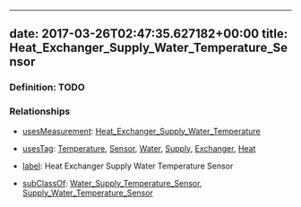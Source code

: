 
---
date: 2017-03-26T02:47:35.627182+00:00
title: Heat_Exchanger_Supply_Water_Temperature_Sensor
---
### Definition: TODO

### Relationships

* [usesMeasurement](https://brickschema.org/schema/1.0/BrickFrame#usesMeasurement): [Heat_Exchanger_Supply_Water_Temperature](https://brickschema.org/schema/1.0/Brick#Heat_Exchanger_Supply_Water_Temperature)

* [usesTag](https://brickschema.org/schema/1.0/BrickFrame#usesTag): [Temperature](https://brickschema.org/schema/1.0/BrickTag#Temperature), [Sensor](https://brickschema.org/schema/1.0/BrickTag#Sensor), [Water](https://brickschema.org/schema/1.0/BrickTag#Water), [Supply](https://brickschema.org/schema/1.0/BrickTag#Supply), [Exchanger](https://brickschema.org/schema/1.0/BrickTag#Exchanger), [Heat](https://brickschema.org/schema/1.0/BrickTag#Heat)

* [label](http://www.w3.org/2000/01/rdf-schema#label): Heat Exchanger Supply Water Temperature Sensor

* [subClassOf](http://www.w3.org/2000/01/rdf-schema#subClassOf): [Water_Supply_Temperature_Sensor](https://brickschema.org/schema/1.0/Brick#Water_Supply_Temperature_Sensor), [Supply_Water_Temperature_Sensor](https://brickschema.org/schema/1.0/Brick#Supply_Water_Temperature_Sensor)
